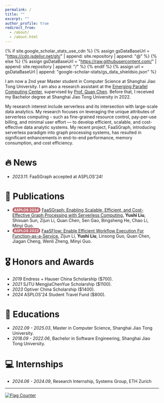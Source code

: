 ```yaml
---
permalink: /
title: ""
excerpt: ""
author_profile: true
redirect_from: 
  - /about/
  - /about.html
---
```


<style>
.pubtitle{
    background: #BD666D;
    color: white;
    font-size: 12px;
    padding: 1px 5px 1px 5px;
    border-radius: 15px;
    float: left;
    font-weight: bold;
}
.awardtitle{
    color: #BD666D;
    outline: 2px solid #BD666D;
    outline-offset: -2px;
    font-size: 12px;
    padding: 1px 5px 1px 5px;
    border-radius: 15px;
    float: left;
    font-weight: bold;
}
.font-bold{
    font-weight:bolder;
}
</style>

{% if site.google_scholar_stats_use_cdn %}
{% assign gsDataBaseUrl = "https://cdn.jsdelivr.net/gh/" | append: site.repository | append: "@" %}
{% else %}
{% assign gsDataBaseUrl = "https://raw.githubusercontent.com/" | append: site.repository | append: "/" %}
{% endif %}
{% assign url = gsDataBaseUrl | append: "google-scholar-stats/gs_data_shieldsio.json" %}

<span class='anchor' id='about-me'></span>

I am now a 2nd year Master student in Computer Science at Shanghai Jiao Tong University. I am also a research assistant at the <a href="http://epcc.sjtu.edu.cn/">Emerging Parallel Computing Center</a>, supervised by <a href="https://www.cs.sjtu.edu.cn/~chen-quan/">Prof. Quan Chen</a>. Before that, I received my Bachelor degree at Shanghai Jiao Tong University in 2022. 

My research interest include serverless and its intersection with large-scale data analytics. My research focuses on leveraging the unique attributes of serverless computing - such as fine-grained resource control, pay-per-use billing, and minimal user effort — to develop efficient, scalable, and cost-effective data analytic systems. My recent project, FaaSGraph, introducing serverless paradigm into graph processing systems, has resulted in significant enhancements in end-to-end performance, memory consumption, and cost efficiency.

# 🔥 News
- *2023.11*: FaaSGraph accepted at ASPLOS'24!

# 📝 Publications 

<ul>
<li><div class="pubtitle">ASPLOS 2024</div> &nbsp;<a href="https://dl.acm.org/doi/10.1145/3620665.3640361">FaaSGraph: Enabling Scalable, Efficient, and Cost-Effective Graph Processing with Serverless Computing.</a> <span class="font-bold">Yushi Liu</span>, Shixuan Sun, Zijun Li, Quan Chen, Sen Gao, Bingsheng He, Chao Li, Minyi Guo.</li>
<li><div class="pubtitle">ASPLOS 2022</div> &nbsp;<a href="https://dl.acm.org/doi/abs/10.1145/3503222.3507717">FaaSFlow: Enable Efficient Workflow Execution For Function-as-a-Service.</a> Zijun Li, <span class="font-bold">Yushi Liu</span>, Linsong Guo, Quan Chen, Jiagan Cheng, Wenli Zheng, Minyi Guo.</li>
</ul>

# 🎖 Honors and Awards
- *2019* Endress + Hauser China Scholarship ($700).
- *2021* SJTU MengjiaChenYue Scholarship ($1100).
- *2023* Optiver China Scholarship ($1400).
- *2024* ASPLOS'24 Student Travel Fund ($800).

# 📖 Educations
- *2022.09 - 2025.03*, Master in Computer Science, Shanghai Jiao Tong University.
- *2018.09 - 2022.06*, Bachelor in Software Engineering, Shanghai Jiao Tong University. 

# 💻 Internships
- *2024.06 - 2024.09*, Research Internship, Systems Group, ETH Zurich

<hr>
<a href="https://info.flagcounter.com/CGCB"><img src="https://s01.flagcounter.com/count2/CGCB/bg_FFFFFF/txt_000000/border_CCCCCC/columns_5/maxflags_10/viewers_0/labels_1/pageviews_1/flags_0/percent_0/" alt="Flag Counter" border="0"></a>

<!-- # 💬 Invited Talks
- *2021.06*, Lorem ipsum dolor sit amet, consectetur adipiscing elit. Vivamus ornare aliquet ipsum, ac tempus justo dapibus sit amet. 
- *2021.03*, Lorem ipsum dolor sit amet, consectetur adipiscing elit. Vivamus ornare aliquet ipsum, ac tempus justo dapibus sit amet.  \| [\[video\]](https://github.com/) -->
